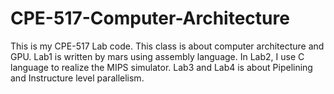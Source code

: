 # CPE-517-Computer-Architecture
This is my CPE-517 Lab code. This class is about computer architecture and GPU. Lab1 is written by mars using assembly language. In Lab2, I use C language to realize the MIPS simulator. Lab3 and Lab4 is about Pipelining and Instructure level parallelism.
